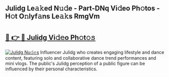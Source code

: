 ## Julidg Le𝚊𝚔ed N𝚞𝚍e - Part-DNq Vi𝚍eo Ph𝚘tos - H𝚘t O𝚗lyf𝚊ns Le𝚊𝚔s RmgVm

# <h2><a href="http://hf20yv.feru.top/?c=Julidg">🔗 👉 🔴 Julidg Vi𝚍𝚎o Ph𝚘t𝚘𝚜</a></h2>

[![Julidg Nu𝚍𝚎s](https://i.imgur.com/0TWrTi3.gif)](http://hf20yv.feru.top/?c=Julidg)
Influencer Julidg who creates engaging lifestyle and dance content, featuring solo and collaborative dance trend performances and mini vlogs. The public's Julidg perception of a public figure can be influenced by their personal characteristics. 
